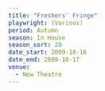 ```yaml
---
title: "Freshers' Fringe"
playwright: (Various)
period: Autumn
season: In House
season_sort: 20
date_start: 2009-10-16
date_end: 2009-10-17
venue:
  - New Theatre
---
```

